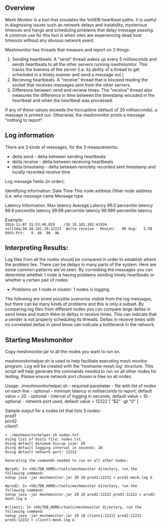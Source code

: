 Overview
---------------
Mesh Monitor is a tool that simulates the VoltDB heartbeat paths. It is
useful in diagnosing issues such as network delays and instability, mysterious
timeouts and hangs and scheduling problems that delay message passing. A
common use for this tool is when sites are experiencing dead host timeouts
without any obvious network event.

Meshmonitor has threads that measure and report on 3 things:

1. Sending heartbeats. A "send" thread wakes up every 5 milliseconds and
sends heartbeats to all the other servers running meshmonitor. This tracks
the liveness of the server (i.e. its ability of a thread to get scheduled
in a timely manner and send a message out.)
2. Recieving heartbeats. A "receive" thread that is blocked reading the
socket that receives messages sent from the other servers.
3. Difference between send and recieve times. The "receive" thread also
measures the difference in time between the timestamp encoded in the
heartbeat and when the heartbeat was processed.

If any of these values exceeds the hiccuptime (default of 20 milliseconds),
a message is printed out.  Otherwise, the meshmonitor prints a message
"nothing to report".

Log information
---------------
There are 3 kinds of messages, for the 3 measurements:

* delta send - delta between sending heartbeats
* delta receive - delta between receiving heartbeats
* delta timestamp - delta between remotely recorded sent timestamp and
  locally recorded receive time

Log message fields (in order):

Identifying information:
Date
Time
This node address
Other node address (i.e. who message came
Message type

Latency Information:
Max latency
Average Latency
99.0    percentile latency
99.9    percentile latency
99.99   percentile latency
99.999  percentile latency

Example:  
`2014-11-07 15:53:49,019	/10.10.181.102:41924   volt14a/10.10.181.19:12222  delta receive - MaxLat:   96 Avg:   5.58 99th-Pct:   9  86  96  96`


Interpreting Results:
---------------------

Log files from all the nodes should be compared in order to establish where
the problem lies. There can be delays in many parts of the system. Here
are some common patterns we've seen.  By correlating the messages you
can determine whether 1 node is having problems sending timely heartbeats
or whether a certain pair of nodes

* Problems on 1 node in cluster:  1 nodes is logging

 The following are some possible scenarios visible from
the log messages, but there can be many kinds of problems and this is only
a subset.  By comparing log files from different nodes you can compare
large deltas in send times and match them to deltas in receive times. This
can indicate that a sender is not properly scheduling its threads.  Deltas
in receive times with no correlated deltas in send times can indicate a
bottleneck in the network.

Starting Meshmonitor
--------------------
Copy meshmonitor.jar to all the nodes you want to run on.

meshmonitorhelper.sh is used to help facilitate executing mesh monitor
program.  Log will be created with the 'hostname-mesh.log' structure.  This
script will help generate the commands needed to run on all other nodes for
testing.  Please ensure network port chosen is free on all nodes.

Usage: ./meshmonitorhelper.sh <LISTOFNODES> <HICCUPSIZE> <LOGINTERVAL> <NETWORKPORT>
   <LISTOFNODES> - required parameter	- file with list of nodes on each line
   <HICCUPSIZE>  - optional		- mininum latency in milliseconds to report, default value = 20
   <LOGINTERVAL> - optional 	- interval of logging in seconds, default value = 10
   <NETWORKPORT> - optional		- network port used, default value = 12222 [ "$2" -gt "0" ]

Sample output for a nodes.txt that lists 3 nodes:  
prod1  
prod2  
client1  

```
> ./meshmonitorhelper.sh nodes.txt
Using list of hosts file: nodes.txt
Using default minimum hiccup size: 20
Using default logging interval in seconds: 10
Using default network port: 12222

Generating the commands needed to run on all other nodes:

#prod1: In <VOLTDB_HOME>/tools/meshmonitor directory, run the following command:
nohup java -jar meshmonitor.jar 20 10 prod1:12222 > prod1-mesh.log &

#prod2: In <VOLTDB_HOME>/tools/meshmonitor directory, run the following command:
nohup java -jar meshmonitor.jar 20 10 prod2:12222 prod1:12222 > prod2-mesh.log &

#client1: In <VOLTDB_HOME>/tools/meshmonitor directory, run the following command:
nohup java -jar meshmonitor.jar 20 10 client1:12222 prod2:12222 prod1:12222 > client1-mesh.log &
```
